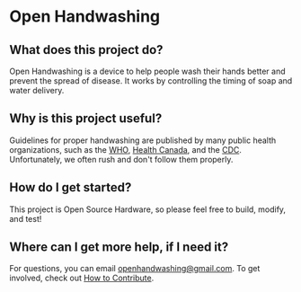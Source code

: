 # Open Handwashing

## What does this project do?

Open Handwashing is a device to help people wash their hands better and prevent the spread of disease. It works by controlling the timing of soap and water delivery.

## Why is this project useful?

Guidelines for proper handwashing are published by many public health organizations, such as the [WHO](https://www.who.int/gpsc/clean_hands_protection/en/), [Health Canada](https://www.canada.ca/en/health-canada/services/healthy-living/your-health/diseases/benefits-hand-washing.html), and the [CDC](https://www.cdc.gov/handwashing/when-how-handwashing.html). Unfortunately, we often rush and don't follow them properly.

## How do I get started?

This project is Open Source Hardware, so please feel free to build, modify, and test!

## Where can I get more help, if I need it?

For questions, you can email <openhandwashing@gmail.com>. To get involved, check out [How to Contribute](CONTRIBUTING.md).
